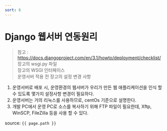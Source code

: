 ```yaml
---
sort: 6
---
```


# Django 웹서버 연동원리

> 참고 : <https://docs.djangoproject.com/en/3.1/howto/deployment/checklist/>   
> 장고의 wsgi.py 파일   
> 장고의 WSGI 인터페이스   
> 운영서버 적용 전 장고의 설정 변경 사항   

1. 운영서버로 배포 시, 운영환경의 웹서버가 우리가 만든 웹 애플리케이션을 인식 할 수 있도록 몇가지 설정사항 변경이 필요하다.
2. 운영서버는 거의 리눅스를 사용하므로, centOs 기준으로 설명한다.
3. 개발 PC에서 운영 PC로 소스를 복사하기 위해 FTP 파일이 필요한데, Xftp, WinSCP, FileZilla 등을 사용 할 수 있다.

source: `{{ page.path }}`
